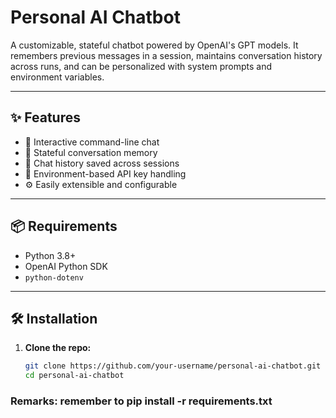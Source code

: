 # Personal AI Chatbot

A customizable, stateful chatbot powered by OpenAI's GPT models. It remembers previous messages in a session, maintains conversation history across runs, and can be personalized with system prompts and environment variables.

---

## ✨ Features

- 💬 Interactive command-line chat
- 🧠 Stateful conversation memory
- 💾 Chat history saved across sessions
- 🔐 Environment-based API key handling
- ⚙️ Easily extensible and configurable

---

## 📦 Requirements

- Python 3.8+
- OpenAI Python SDK
- `python-dotenv`

---

## 🛠 Installation

1. **Clone the repo:**
   ```bash
   git clone https://github.com/your-username/personal-ai-chatbot.git
   cd personal-ai-chatbot

### Remarks: remember to pip install -r requirements.txt
